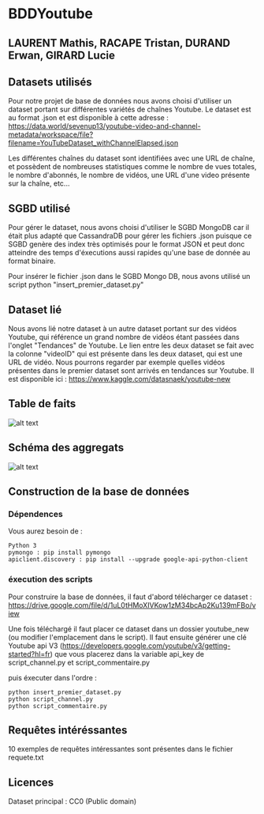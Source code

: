 # BDDYoutube
## LAURENT Mathis, RACAPE Tristan, DURAND Erwan, GIRARD Lucie

## Datasets utilisés

Pour notre projet de base de données nous avons choisi d'utiliser un dataset portant sur différentes variétés de chaînes Youtube.
Le dataset est au format .json et est disponible à cette adresse : https://data.world/sevenup13/youtube-video-and-channel-metadata/workspace/file?filename=YouTubeDataset_withChannelElapsed.json

Les différentes chaînes du dataset sont identifiées avec une URL de chaîne, et possèdent de nombreuses statistiques comme le nombre de vues totales, le nombre d'abonnés, le nombre de vidéos, une URL d'une video présente sur la chaîne, etc...

## SGBD utilisé

Pour gérer le dataset, nous avons choisi d'utiliser le SGBD MongoDB car il était plus adapté que CassandraDB pour gérer les fichiers .json puisque ce SGBD genère des index très optimisés pour le format JSON et peut donc atteindre des temps d'éxecutions aussi rapides qu'une base de donnée au format binaire.

Pour insérer le fichier .json dans le SGBD Mongo DB, nous avons utilisé un script python "insert_premier_dataset.py"



## Dataset lié

Nous avons lié notre dataset à un autre dataset portant sur des vidéos Youtube, qui référence un grand nombre de vidéos étant passées dans l'onglet "Tendances" de Youtube. Le lien entre les deux dataset se fait avec la colonne "videoID" qui est présente dans les deux dataset, qui est une URL de vidéo.
Nous pourrons regarder par exemple quelles vidéos présentes dans le premier dataset sont arrivés en tendances sur Youtube.
Il est disponible ici : https://www.kaggle.com/datasnaek/youtube-new


## Table de faits
![alt text](https://i.imgur.com/WxRBm7w.png)

## Schéma des aggregats
![alt text](https://i.imgur.com/y9Ufmba.png)


## Construction de la base de données

### Dépendences

Vous aurez besoin de :

    Python 3
    pymongo : pip install pymongo
    apiclient.discovery : pip install --upgrade google-api-python-client

### éxecution des scripts

Pour construire la base de données, il faut d'abord télécharger ce dataset : https://drive.google.com/file/d/1uL0tHMoXIVKow1zM34bcAp2Ku139mFBo/view

Une fois téléchargé il faut placer ce dataset dans un dossier youtube_new (ou modifier l'emplacement dans le script).
Il faut ensuite générer une clé Youtube api V3 (https://developers.google.com/youtube/v3/getting-started?hl=fr) que vous placerez dans la variable api_key de script_channel.py et script_commentaire.py

puis éxecuter dans l'ordre : 

    python insert_premier_dataset.py
    python script_channel.py
    python script_commentaire.py
    
## Requêtes intéréssantes

10 exemples de requêtes intéressantes sont présentes dans le fichier requete.txt

## Licences

Dataset principal : CC0 (Public domain)
